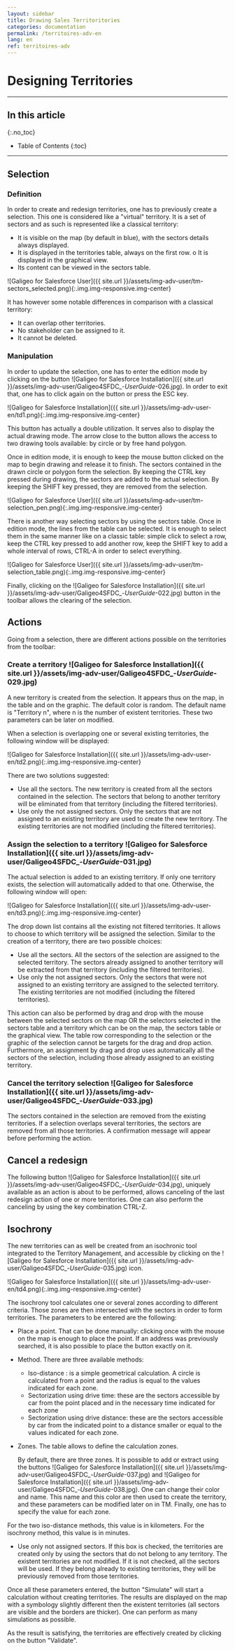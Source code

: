 ```yaml
---
layout: sidebar
title: Drawing Sales Territoritories
categories: documentation
permalink: /territoires-adv-en
lang: en
ref: territoires-adv
---
```


# Designing Territories

---

## In this article
{:.no_toc}

* Table of Contents
{:toc}

---

## Selection

### Definition
	
In order to create and redesign territories, one has to previously create a selection. This one is considered like a "virtual" territory. It is a set of sectors and as such is represented like a classical territory:

- It is visible on the map (by default in blue), with the sectors details always displayed.
- It is displayed in the territories table, always on the first row. o It is displayed in the graphical view.
- Its content can be viewed in the sectors table.

![Galigeo for Salesforce User]({{ site.url }}/assets/img-adv-user/tm-sectors_selected.png){:.img.img-responsive.img-center}
	
It has however some notable differences in comparison with a classical territory:

- It can overlap other territories.
- No stakeholder can be assigned to it. 
- It cannot be deleted.

### Manipulation

In order to update the selection, one has to enter the edition mode by clicking on the button ![Galigeo for Salesforce Installation]({{ site.url }}/assets/img-adv-user/Galigeo4SFDC_-_UserGuide_-026.jpg). In order to exit that, one has to click again on the button or press the ESC key.

![Galigeo for Salesforce Installation]({{ site.url }}/assets/img-adv-user-en/td1.png){:.img.img-responsive.img-center}

This button has actually a double utilization. It serves also to display the actual drawing mode. The arrow close to the button allows the access to two drawing tools available: by circle or by free hand polygon.

Once in edition mode, it is enough to keep the mouse button clicked on the map to begin drawing and release it to finish. The sectors contained in the drawn circle or polygon form the selection. By keeping the CTRL key pressed during drawing, the sectors are added to the actual selection. By keeping the SHIFT key pressed, they are removed from the selection.

![Galigeo for Salesforce User]({{ site.url }}/assets/img-adv-user/tm-selection_pen.png){:.img.img-responsive.img-center}

There is another way selecting sectors by using the sectors table. Once in edition mode, the lines from the table can be selected. It is enough to select them in the same manner like on a classic table: simple click to select a row, keep the CTRL key pressed to add another row, keep the SHIFT key to add a whole interval of rows, CTRL-A in order to select everything.

![Galigeo for Salesforce User]({{ site.url }}/assets/img-adv-user/tm-selection_table.png){:.img.img-responsive.img-center}

Finally, clicking on the ![Galigeo for Salesforce Installation]({{ site.url }}/assets/img-adv-user/Galigeo4SFDC_-_UserGuide_-022.jpg) button in the toolbar allows the clearing of the selection.

## Actions

Going from a selection, there are different actions possible on the territories from the toolbar:

### Create a territory ![Galigeo for Salesforce Installation]({{ site.url }}/assets/img-adv-user/Galigeo4SFDC_-_UserGuide_-029.jpg)

A new territory is created from the selection. It appears thus on the map, in the table and on the graphic. The default color is random. The default name is "Territory n", where n is the number of existent territories. These two parameters can be later on modified.

When a selection is overlapping one or several existing territories, the following window will be displayed:

![Galigeo for Salesforce Installation]({{ site.url }}/assets/img-adv-user-en/td2.png){:.img.img-responsive.img-center}

There are two solutions suggested:

- Use all the sectors. The new territory is created from all the sectors contained in the selection. The sectors that belong to another territory will be eliminated from that territory (including the filtered territories).
- Use only the not assigned sectors. Only the sectors that are not assigned to an existing territory are used to create the new territory. The existing territories are not modified (including the filtered territories).

### Assign the selection to a territory ![Galigeo for Salesforce Installation]({{ site.url }}/assets/img-adv-user/Galigeo4SFDC_-_UserGuide_-031.jpg)

The actual selection is added to an existing territory. If only one territory exists, the selection will automatically added to that one. Otherwise, the following window will open:

![Galigeo for Salesforce Installation]({{ site.url }}/assets/img-adv-user-en/td3.png){:.img.img-responsive.img-center}


The drop down list contains all the existing not filtered territories. It allows to choose to which territory will be assigned the selection.
Similar to the creation of a territory, there are two possible choices:

- Use all the sectors. All the sectors of the selection are assigned to the selected territory. The sectors already assigned to another territory will be extracted from that territory (including the filtered territories).
- Use only the not assigned sectors. Only the sectors that were not assigned to an existing territory are assigned to the selected territory. The existing territories are not modified (including the filtered territories).

This action can also be performed by drag and drop with the mouse between the selected sectors on the map OR the selectors selected in the sectors table and a territory which can be on the map, the sectors table or the graphical view. The table row corresponding to the selection or the graphic of the selection cannot be targets for the drag and drop action. Furthermore, an assignment by drag and drop uses automatically all the sectors of the selection, including those already assigned to an existing territory.

### Cancel the territory selection ![Galigeo for Salesforce Installation]({{ site.url }}/assets/img-adv-user/Galigeo4SFDC_-_UserGuide_-033.jpg)

The sectors contained in the selection are removed from the existing territories. If a selection overlaps several territories, the sectors are removed from all those territories. A confirmation message will appear before performing the action.

## Cancel a redesign

The following button ![Galigeo for Salesforce Installation]({{ site.url }}/assets/img-adv-user/Galigeo4SFDC_-_UserGuide_-034.jpg), uniquely available as an action is about to be performed, allows canceling of the last redesign action of one or more territories. One can also perform the canceling by using the key combination CTRL-Z.

## Isochrony

The new territories can as well be created from an isochronic tool integrated to the Territory Management, and accessible by clicking on the ![Galigeo for Salesforce Installation]({{ site.url }}/assets/img-adv-user/Galigeo4SFDC_-_UserGuide_-035.jpg) icon.

![Galigeo for Salesforce Installation]({{ site.url }}/assets/img-adv-user-en/td4.png){:.img.img-responsive.img-center}

The isochrony tool calculates one or several zones according to different criteria. Those zones are then intersected with the sectors in order to form territories. The parameters to be entered are the following:

- Place a point. That can be done manually: clicking once with the mouse on the map is enough to place the point. If an address was previously searched, it is also possible to place the button exactly on it.
- Method. There are three available methods:
  - Iso-distance : is a simple geometrical calculation. A circle is calculated from a point and the radius is equal to the values indicated for each zone.
  - Sectorization using drive time: these are the sectors accessible by car from the point placed and in the necessary time indicated for each zone
  - Sectorization using drive distance: these are the sectors accessible by car from the indicated point to a distance smaller or equal to the values indicated for each zone.
- Zones. The table allows to define the calculation zones. 

	By default, there are three zones. It is possible to add or extract using the buttons ![Galigeo for Salesforce Installation]({{ site.url }}/assets/img-adv-user/Galigeo4SFDC_-_UserGuide_-037.jpg) and ![Galigeo for Salesforce Installation]({{ site.url }}/assets/img-adv-user/Galigeo4SFDC_-_UserGuide_-038.jpg). One can change their color and name. This name and this color are then used to create the territory, and these parameters can be modified later on in TM. Finally, one has to specify the value for each zone.

For the two iso-distance methods, this value is in kilometers. For the isochrony method, this value is in
minutes.

- Use only not assigned sectors. If this box is checked, the territories are created only by using the sectors that do not belong to any territory. The existent territories are not modified. If it is not checked, all the sectors will be used. If they belong already to existing territories, they will be previously removed from those territories.

Once all these parameters entered, the button "Simulate" will start a calculation without creating territories. The results are displayed on the map with a symbology slightly different then the existent territories (all sectors are visible and the borders are thicker). One can perform as many simulations as possible.

As the result is satisfying, the territories are effectively created by clicking on the button "Validate".